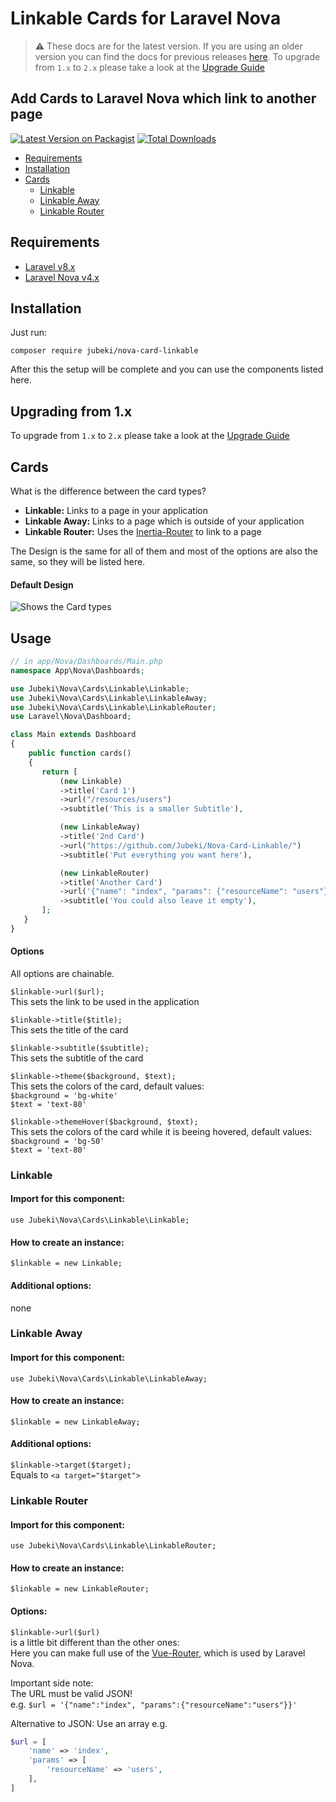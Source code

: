 # Linkable Cards for Laravel Nova

> ⚠️ These docs are for the latest version. If you are using an older version you can find the docs for previous releases [here](https://github.com/Jubeki/Nova-Card-Linkable/tree/1.x#readme). To upgrade from `1.x` to `2.x` please take a look at the [Upgrade Guide](UPGRADE.md)

## Add Cards to Laravel Nova which link to another page

[![Latest Version on Packagist](https://img.shields.io/packagist/v/jubeki/nova-card-linkable.svg?style=flat-square)](https://packagist.org/packages/jubeki/nova-card-linkable)
[![Total Downloads](https://img.shields.io/packagist/dt/jubeki/nova-card-linkable.svg?style=flat-square)](https://packagist.org/packages/jubeki/nova-card-linkable)

* [Requirements](#requirements)
* [Installation](#installation)
* [Cards](#cards)
    * [Linkable](#linkable)
    * [Linkable Away](#linkable-away)
    * [Linkable Router](#linkable-router)

## Requirements

* [Laravel v8.x](https://laravel.com/docs/8.x)
* [Laravel Nova v4.x](https://nova.laravel.com/docs/4.0/)

## Installation

Just run:  
```
composer require jubeki/nova-card-linkable
```
After this the setup will be complete and you can use the components listed here.

## Upgrading from 1.x

To upgrade from `1.x` to `2.x` please take a look at the [Upgrade Guide](UPGRADE.md)

## Cards

What is the difference between the card types?
* **Linkable:** Links to a page in your application
* **Linkable Away:** Links to a page which is outside of your application
* **Linkable Router:** Uses the [Inertia-Router](https://inertiajs.com/routing) to link to a page

The Design is the same for all of them and most of the options are also the same, so they will be listed here.

#### Default Design
![Shows the Card types](card.png)
<!-- TODO: New Image for Laravel Nova 4 -->

## Usage

<!-- TODO: Upgrade usage for Laravel Nova 4 -->
```php
// in app/Nova/Dashboards/Main.php
namespace App\Nova\Dashboards;

use Jubeki\Nova\Cards\Linkable\Linkable;
use Jubeki\Nova\Cards\Linkable\LinkableAway;
use Jubeki\Nova\Cards\Linkable\LinkableRouter;
use Laravel\Nova\Dashboard;

class Main extends Dashboard
{
    public function cards()
    {
       return [
           (new Linkable)
           ->title('Card 1')
           ->url("/resources/users")
           ->subtitle('This is a smaller Subtitle'),

           (new LinkableAway)
           ->title('2nd Card')
           ->url("https://github.com/Jubeki/Nova-Card-Linkable/")
           ->subtitle('Put everything you want here'),

           (new LinkableRouter)
           ->title('Another Card')
           ->url('{"name": "index", "params": {"resourceName": "users"}}')
           ->subtitle('You could also leave it empty'),
       ];
   }
}
```

#### Options
All options are chainable.

`$linkable->url($url);`  
This sets the link to be used in the application

`$linkable->title($title);`  
This sets the title of the card

`$linkable->subtitle($subtitle);`  
This sets the subtitle of the card

`$linkable->theme($background, $text);`  
This sets the colors of the card, default values:  
`$background = 'bg-white'`  
`$text = 'text-80'`

`$linkable->themeHover($background, $text);`  
This sets the colors of the card while it is beeing hovered, default values:  
`$background = 'bg-50'`  
`$text = 'text-80'`

### Linkable
#### Import for this component:  
`use Jubeki\Nova\Cards\Linkable\Linkable;`

#### How to create an instance:  
`$linkable = new Linkable;`

#### Additional options:
none

### Linkable Away
#### Import for this component:  
`use Jubeki\Nova\Cards\Linkable\LinkableAway;`

#### How to create an instance:  
`$linkable = new LinkableAway;`

#### Additional options:
`$linkable->target($target);`  
Equals to `<a target="$target">`

### Linkable Router
#### Import for this component:  
`use Jubeki\Nova\Cards\Linkable\LinkableRouter;`

#### How to create an instance:  
`$linkable = new LinkableRouter;`

#### Options:
`$linkable->url($url)`  
is a little bit different than the other ones:  
Here you can make full use of the [Vue-Router](https://router.vuejs.org/), which is used by Laravel Nova.

Important side note:  
The URL must be valid JSON!  
e.g. `$url = '{"name":"index", "params":{"resourceName":"users"}}'`

Alternative to JSON: Use an array
e.g.  
```php
$url = [
    'name' => 'index',
    'params' => [
        'resourceName' => 'users',
    ],
]
```